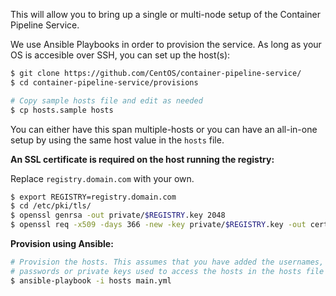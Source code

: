 This will allow you to bring up a single or multi-node setup of the Container Pipeline Service.

We use Ansible Playbooks in order to provision the service. As long as your OS is accesible over SSH, you can set up the host(s):

```sh
$ git clone https://github.com/CentOS/container-pipeline-service/
$ cd container-pipeline-service/provisions

# Copy sample hosts file and edit as needed
$ cp hosts.sample hosts
```

You can either have this span multiple-hosts or you can have an all-in-one setup by using the same host value in the `hosts` file.

**An SSL certificate is required on the host running the registry:**

Replace `registry.domain.com` with your own.

```bash
$ export REGISTRY=registry.domain.com
$ cd /etc/pki/tls/
$ openssl genrsa -out private/$REGISTRY.key 2048
$ openssl req -x509 -days 366 -new -key private/$REGISTRY.key -out certs/$REGISTRY.pem
```

**Provision using Ansible:**

```sh
# Provision the hosts. This assumes that you have added the usernames,
# passwords or private keys used to access the hosts in the hosts file
$ ansible-playbook -i hosts main.yml
```

